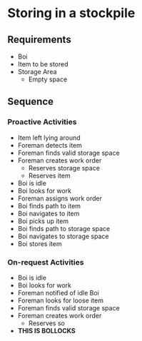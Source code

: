 # Storing in a stockpile

## Requirements

- Boi
- Item to be stored
- Storage Area
  - Empty space

## Sequence

### Proactive Activities

- Item left lying around
- Foreman detects item
- Foreman finds valid storage space
- Foreman creates work order
  - Reserves storage space
  - Reserves item
- Boi is idle
- Boi looks for work
- Foreman assigns work order
- Boi finds path to item
- Boi navigates to item
- Boi picks up item
- Boi finds path to storage space
- Boi navigates to storage space
- Boi stores item

### On-request Activities
- Boi is idle
- Boi looks for work
- Foreman notified of idle Boi
- Foreman looks for loose item
- Foreman finds valid storage space
- Foreman creates work order
  - Reserves so
- **THIS IS BOLLOCKS**